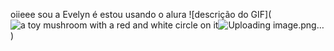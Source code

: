 oiieee sou a Evelyn é estou usando o alura 
![descrição do GIF](<img src="https://media1.tenor.com/m/65jnUWyWL1sAAAAd/toad-mario.gif" alt="a toy mushroom with a red and white circle on it"/>![Uploading image.png…]()
)
